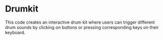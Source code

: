 # Drumkit
This code creates an interactive drum kit where users can trigger different drum sounds by clicking on buttons or pressing corresponding keys on their keyboard.
